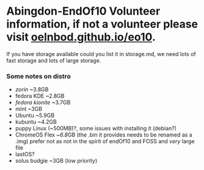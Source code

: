 # Abingdon-EndOf10 Volunteer information, if not a volunteer please visit [oelnbod.github.io/eo10](oelnbod.github.io/eo10).
If you have storage available could you list it in storage.md, we need lots of fast storage and lots of large storage.


### Some notes on distro
- *zorin* ~3.8GB
- fedora KDE ~2.8GB
- *fedora kionite* ~3.7GB
- mint ~3GB
- Ubuntu ~5.9GB
- kubuntu ~4.2GB
- puppy Linux (~500MB)?, some issues with installing it (debian?)
- ChromeOS Flex \~*6.8*GB (the .bin it provides needs to be renamed as a .img) prefer not as not in the spirit of endOf10 and FOSS and *very* large file
- lastOS?
- solus budgie ~3GB (low priority)
